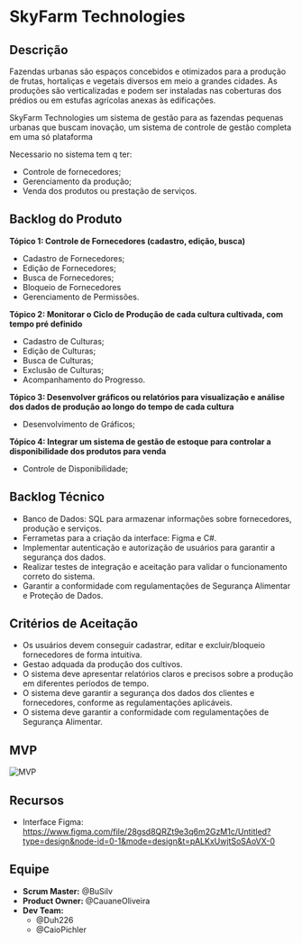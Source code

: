 # SkyFarm Technologies

## Descrição
Fazendas urbanas são espaços concebidos e otimizados para a produção de frutas, hortaliças e vegetais diversos em meio a grandes cidades. As produções são verticalizadas e podem ser instaladas nas coberturas dos prédios ou em estufas agrícolas anexas às edificações.

SkyFarm Technologies um sistema de gestão para as fazendas pequenas urbanas que buscam inovação, um sistema de controle de gestão completa em uma só plataforma

Necessario no sistema tem q ter:
 - Controle de fornecedores;
 - Gerenciamento da produção;
 - Venda dos produtos ou prestação de serviços.

## Backlog do Produto
**Tópico 1: Controle de Fornecedores (cadastro, edição, busca)**
- Cadastro de Fornecedores;
- Edição de Fornecedores;
- Busca de Fornecedores;
- Bloqueio de Fornecedores
- Gerenciamento de Permissões.

**Tópico 2: Monitorar o Ciclo de Produção de cada cultura cultivada, com tempo pré definido**
- Cadastro de Culturas;
- Edição de Culturas;
- Busca de Culturas;
- Exclusão de Culturas;
- Acompanhamento do Progresso.

**Tópico 3: Desenvolver gráficos ou relatórios para visualização e análise dos dados de produção ao longo do tempo de cada cultura**
- Desenvolvimento de Gráficos;

**Tópico 4: Integrar um sistema de gestão de estoque para controlar a disponibilidade dos produtos para venda**
- Controle de Disponibilidade;

## Backlog Técnico 
- Banco de Dados: SQL para armazenar informações sobre fornecedores, produção e serviços.
- Ferrametas para a criação da interface: Figma e C#.
- Implementar autenticação e autorização de usuários para garantir a segurança dos dados.
- Realizar testes de integração e aceitação para validar o funcionamento correto do sistema.
- Garantir a conformidade com regulamentações de Segurança Alimentar e Proteção de Dados.

## Critérios de Aceitação
- Os usuários devem conseguir cadastrar, editar e excluir/bloqueio fornecedores de forma intuitiva.
- Gestao adquada da produção dos cultivos.
- O sistema deve apresentar relatórios claros e precisos sobre a produção em diferentes períodos de tempo.
- O sistema deve garantir a segurança dos dados dos clientes e fornecedores, conforme as regulamentações aplicáveis.
- O sistema deve garantir a conformidade com regulamentações de Segurança Alimentar.

## MVP
  ![MVP](https://github.com/CauaneOliveira/fazendasurbanasIII/assets/67593901/a7d4607b-8557-46cf-b314-c2066c5fde6c)

## Recursos
- Interface Figma: https://www.figma.com/file/28gsd8QRZt9e3q6m2GzM1c/Untitled?type=design&node-id=0-1&mode=design&t=pALKxUwjtSoSAoVX-0

## Equipe
- **Scrum Master:** @BuSilv
- **Product Owner:** @CauaneOliveira
- **Dev Team:**
  - @Duh226
  - @CaioPichler

